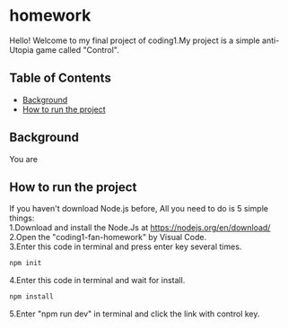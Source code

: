 # homework
Hello! Welcome to my final project of coding1.My project is a simple anti-Utopia game called "Control".
## Table of Contents

- [Background](#background)
- [How to run the project](#how-to-run-the-project)

## Background
You are

## How to run the project
If you haven't download Node.js before, All you need to do is 5 simple things:  
1.Download and install the Node.Js at https://nodejs.org/en/download/  
2.Open the "coding1-fan-homework" by Visual Code.  
3.Enter this code in terminal and press enter key several times.
```sh
npm init
```
4.Enter this code in terminal and wait for install.
```sh
npm install
```
5.Enter "npm run dev" in terminal and click the link with control key.
